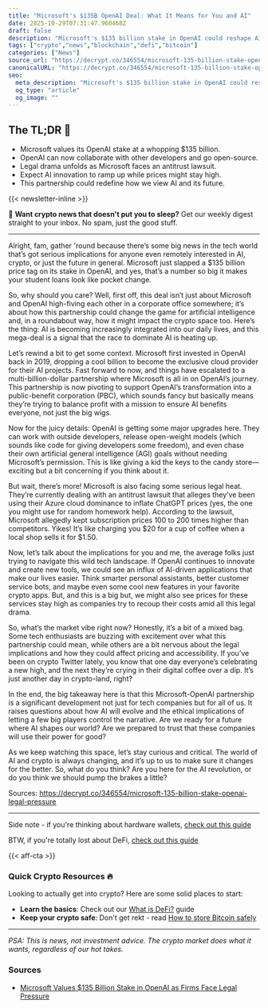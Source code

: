 ```yaml
---
title: "Microsoft's $135B OpenAI Deal: What It Means for You and AI"
date: 2025-10-29T07:31:47.960468Z
draft: false
description: "Microsoft's $135 billion stake in OpenAI could reshape AI and crypto landscapes. Here's why it matters to you."
tags: ["crypto","news","blockchain","defi","bitcoin"]
categories: ["News"]
source_url: "https://decrypt.co/346554/microsoft-135-billion-stake-openai-legal-pressure"
canonicalURL: "https://decrypt.co/346554/microsoft-135-billion-stake-openai-legal-pressure"
seo:
  meta_description: "Microsoft's $135 billion stake in OpenAI could reshape AI and crypto landscapes. Here's why it matters to you."
  og_type: "article"
  og_image: ""
---
```


## The TL;DR 📝

- Microsoft values its OpenAI stake at a whopping $135 billion.
- OpenAI can now collaborate with other developers and go open-source.
- Legal drama unfolds as Microsoft faces an antitrust lawsuit.
- Expect AI innovation to ramp up while prices might stay high.
- This partnership could redefine how we view AI and its future.

{{< newsletter-inline >}}

📧 **Want crypto news that doesn't put you to sleep?** Get our weekly digest straight to your inbox. No spam, just the good stuff.

---

Alright, fam, gather 'round because there’s some big news in the tech world that’s got serious implications for anyone even remotely interested in AI, crypto, or just the future in general. Microsoft just slapped a $135 billion price tag on its stake in OpenAI, and yes, that’s a number so big it makes your student loans look like pocket change.

So, why should you care? Well, first off, this deal isn’t just about Microsoft and OpenAI high-fiving each other in a corporate office somewhere; it’s about how this partnership could change the game for artificial intelligence and, in a roundabout way, how it might impact the crypto space too. Here’s the thing: AI is becoming increasingly integrated into our daily lives, and this mega-deal is a signal that the race to dominate AI is heating up.

Let’s rewind a bit to get some context. Microsoft first invested in OpenAI back in 2019, dropping a cool billion to become the exclusive cloud provider for their AI projects. Fast forward to now, and things have escalated to a multi-billion-dollar partnership where Microsoft is all in on OpenAI’s journey. This partnership is now pivoting to support OpenAI’s transformation into a public-benefit corporation (PBC), which sounds fancy but basically means they’re trying to balance profit with a mission to ensure AI benefits everyone, not just the big wigs. 

Now for the juicy details: OpenAI is getting some major upgrades here. They can work with outside developers, release open-weight models (which sounds like code for giving developers some freedom), and even chase their own artificial general intelligence (AGI) goals without needing Microsoft’s permission. This is like giving a kid the keys to the candy store—exciting but a bit concerning if you think about it.

But wait, there’s more! Microsoft is also facing some serious legal heat. They’re currently dealing with an antitrust lawsuit that alleges they’ve been using their Azure cloud dominance to inflate ChatGPT prices (yes, the one you might use for random homework help). According to the lawsuit, Microsoft allegedly kept subscription prices 100 to 200 times higher than competitors. Yikes! It’s like charging you $20 for a cup of coffee when a local shop sells it for $1.50. 

Now, let’s talk about the implications for you and me, the average folks just trying to navigate this wild tech landscape. If OpenAI continues to innovate and create new tools, we could see an influx of AI-driven applications that make our lives easier. Think smarter personal assistants, better customer service bots, and maybe even some cool new features in your favorite crypto apps. But, and this is a big but, we might also see prices for these services stay high as companies try to recoup their costs amid all this legal drama.

So, what’s the market vibe right now? Honestly, it’s a bit of a mixed bag. Some tech enthusiasts are buzzing with excitement over what this partnership could mean, while others are a bit nervous about the legal implications and how they could affect pricing and accessibility. If you’ve been on crypto Twitter lately, you know that one day everyone’s celebrating a new high, and the next they’re crying in their digital coffee over a dip. It’s just another day in crypto-land, right?

In the end, the big takeaway here is that this Microsoft-OpenAI partnership is a significant development not just for tech companies but for all of us. It raises questions about how AI will evolve and the ethical implications of letting a few big players control the narrative. Are we ready for a future where AI shapes our world? Are we prepared to trust that these companies will use their power for good?

As we keep watching this space, let’s stay curious and critical. The world of AI and crypto is always changing, and it’s up to us to make sure it changes for the better. So, what do you think? Are you here for the AI revolution, or do you think we should pump the brakes a little?

Sources:
https://decrypt.co/346554/microsoft-135-billion-stake-openai-legal-pressure

---

Side note - if you're thinking about hardware wallets, [check out this guide](/pages/best-hardware-wallets/)

BTW, if you're totally lost about DeFi, [check out this guide](/pages/what-is-defi/)

{{< aff-cta >}}

### Quick Crypto Resources 🔥

Looking to actually get into crypto? Here are some solid places to start:
- **Learn the basics**: Check out our [What is DeFi?](/pages/what-is-defi/) guide
- **Keep your crypto safe**: Don't get rekt - read [How to store Bitcoin safely](/pages/how-to-store-bitcoin-safely/)


---

_PSA: This is news, not investment advice. The crypto market does what it wants, regardless of our hot takes._

### Sources
- [Microsoft Values $135 Billion Stake in OpenAI as Firms Face Legal Pressure](https://decrypt.co/346554/microsoft-135-billion-stake-openai-legal-pressure)

